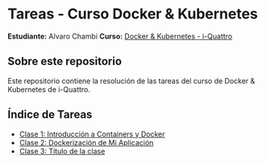 # Tareas - Curso Docker & Kubernetes

**Estudiante:** Alvaro Chambi
**Curso:** [Docker & Kubernetes - i-Quattro](https://www.i-quattro.com/product-page/dok-kub-001)

## Sobre este repositorio

Este repositorio contiene la resolución de las tareas del curso de Docker & Kubernetes de i-Quattro.

## Índice de Tareas

- [Clase 1: Introducción a Containers y Docker](clase1/)
- [Clase 2: Dockerización de Mi Aplicación](bk-clase2/)
- [Clase 3: Título de la clase](clase3/)
